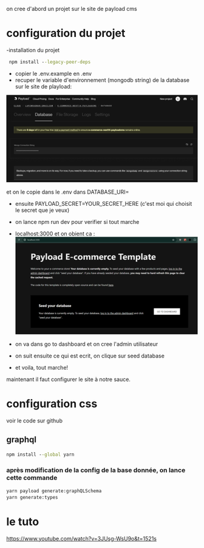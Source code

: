 on cree d'abord un projet sur le site de payload cms

# configuration du projet

-installation du projet

```cmd
 npm install --legacy-peer-deps
```

- copier le .env.example en .env
- recuper le variable d'environnement (mongodb string) de la database sur le site de playload:

![Alt text](images_mes_notes/database_venv.png)

et on le copie dans le .env dans DATABASE_URI=<le mongodb string>

- ensuite PAYLOAD_SECRET=YOUR_SECRET_HERE (c'est moi qui choisit le secret que je veux)

- on lance npm run dev pour verifier si tout marche
- localhost:3000
et on obient ca :
![Alt text](images_mes_notes/la_page_de_demarrage.png)

- on va dans go to dashboard et on cree l'admin utilisateur
- on suit ensuite ce qui est ecrit, on clique sur seed database
- et voila, tout marche!

maintenant il faut configurer le site à notre sauce.

# configuration css
voir le code sur github


## graphql


```cmd
npm install --global yarn
```
### après modification de la config de la base donnée, on lance cette commande

```cmd
yarn payload generate:graphQLSchema
yarn generate:types   
```



# le tuto
https://www.youtube.com/watch?v=3JUsg-WsU9o&t=1521s






